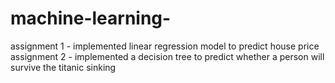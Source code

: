 # machine-learning-
assignment 1 - implemented linear regression model to predict house price
assignment 2 - implemented a decision tree to predict whether a person will survive the titanic sinking
